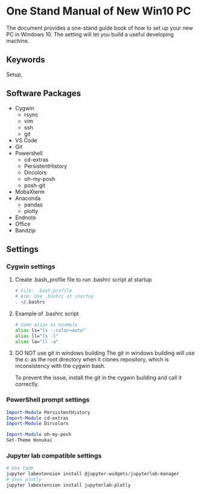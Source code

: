 # One Stand Manual of New Win10 PC

The document provides a one-stand guide book of how to set up your new PC in Windows 10.
The setting will let you build a useful developing machine.

## Keywords

Setup,

## Software Packages

-   Cygwin
    -   rsync
    -   vim
    -   ssh
    -   git
-   VS Code
-   Git
-   Powershell
    -   cd-extras
    -   PersistentHistory
    -   Dircolors
    -   oh-my-posh
    -   posh-git
-   MobaXterm
-   Anaconda
    -   pandas
    -   plotly
-   Endnote
-   Office
-   Bandzip

## Settings

### Cygwin settings

1. Create .bash_profile file to run .bashrc script at startup

    ```bash
    # File: .bash_profile
    # Aim: Use .bashrc at startup
    . ~/.bashrc
    ```

2. Example of .bashrc script

    ```bash
    # Some alias as example
    alias ls="ls --color=auto"
    alias ll="ls -l"
    alias la="ll -a"
    ```

3. DO NOT use git in windows building
   The git in windows building will use the c: as the root directory when it clones repository,
   which is inconsistency with the cygwin bash.

    To prevent the issue, install the git in the cygwin building and call it correctly.

### PowerShell prompt settings

```powershell
Import-Module PersistentHistory
Import-Module cd-extras
Import-Module Dircolors

Import-Module oh-my-posh
Set-Theme Honukai
```

### Jupyter lab compatible settings

```powershell
# Use tqdm
jupyter labextension install @jupyter-widgets/jupyterlab-manager
# Uses plotly
jupyter labextension install jupyterlab-plotly
```
